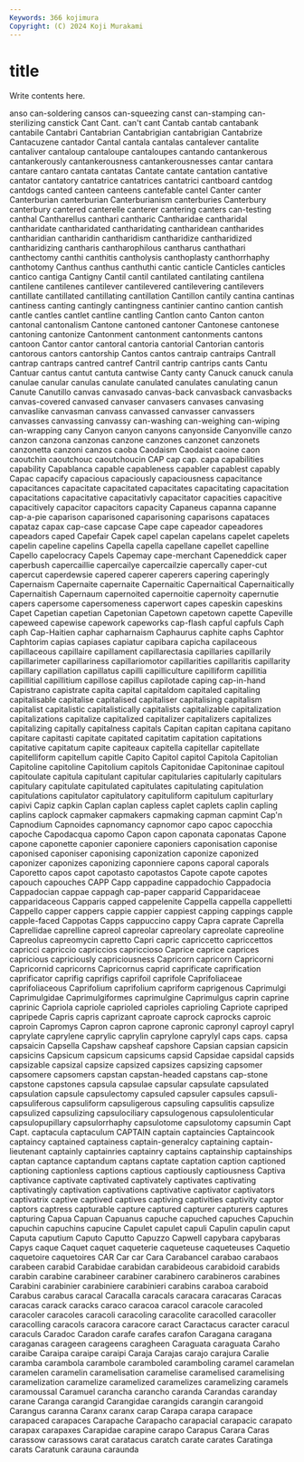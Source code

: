 ```yaml
---
Keywords: 366 kojimura
Copyright: (C) 2024 Koji Murakami
---
```


# title

Write contents here.



anso
can-soldering cansos can-squeezing canst can-stamping can-sterilizing canstick Cant Cant. can't
cant Cantab cantab cantabank cantabile Cantabri Cantabrian Cantabrigian cantabrigian Cantabrize
Cantacuzene cantador Cantal cantala cantalas cantalever cantalite cantaliver cantaloup cantaloupe
cantaloupes cantando cantankerous cantankerously cantankerousness cantankerousnesses cantar cantara cantare cantaro
cantata cantatas Cantate cantate cantation cantative cantator cantatory cantatrice cantatrices
cantatrici cantboard cantdog cantdogs canted canteen canteens cantefable cantel Canter
canter Canterburian canterburian Canterburianism canterburies Canterbury canterbury cantered canterelle canterer
cantering canters can-testing canthal Cantharellus canthari cantharic Cantharidae cantharidal cantharidate
cantharidated cantharidating cantharidean cantharides cantharidian cantharidin cantharidism cantharidize cantharidized cantharidizing
cantharis cantharophilous cantharus canthathari canthectomy canthi canthitis cantholysis canthoplasty canthorrhaphy
canthotomy Canthus canthus canthuthi cantic canticle Canticles canticles cantico cantiga
Cantigny Cantil cantil cantilated cantilating cantilena cantilene cantilenes cantilever cantilevered
cantilevering cantilevers cantillate cantillated cantillating cantillation Cantillon cantily cantina cantinas
cantiness canting cantingly cantingness cantinier cantino cantion cantish cantle cantles
cantlet cantline cantling Cantlon canto Canton canton cantonal cantonalism Cantone
cantoned cantoner Cantonese cantonese cantoning cantonize Cantonment cantonment cantonments cantons
cantoon Cantor cantor cantoral cantoria cantorial Cantorian cantoris cantorous cantors
cantorship Cantos cantos cantraip cantraips Cantrall cantrap cantraps cantred cantref
Cantril cantrip cantrips cants Cantu Cantuar cantus cantut cantuta cantwise
Canty canty Canuck canuck canula canulae canular canulas canulate canulated
canulates canulating canun Canute Canutillo canvas canvasado canvas-back canvasback canvasbacks
canvas-covered canvased canvaser canvasers canvases canvasing canvaslike canvasman canvass canvassed
canvasser canvassers canvasses canvassing canvassy can-washing can-weighing can-wiping can-wrapping cany
Canyon canyon canyons canyonside Canyonville canzo canzon canzona canzonas canzone
canzones canzonet canzonets canzonetta canzoni canzos caoba Caodaism Caodaist caoine
caon caoutchin caoutchouc caoutchoucin CAP cap cap. capa capabilities capability
Capablanca capable capableness capabler capablest capably Capac capacify capacious capaciously
capaciousness capacitance capacitances capacitate capacitated capacitates capacitating capacitation capacitations capacitative
capacitativly capacitator capacities capacitive capacitively capacitor capacitors capacity Capaneus capanna
capanne cap-a-pie caparison caparisoned caparisoning caparisons capataces capataz capax cap-case
capcase Cape cape capeador capeadores capeadors caped Capefair Capek capel
capelan capelans capelet capelets capelin capeline capelins Capella capella capellane
capellet capelline Capello capelocracy Capels Capemay cape-merchant Capeneddick caper caperbush
capercaillie capercailye capercailzie capercally caper-cut capercut caperdewsie capered caperer caperers
capering caperingly Capernaism Capernaite capernaite Capernaitic Capernaitical Capernaitically Capernaitish Capernaum
capernoited capernoitie capernoity capernutie capers capersome capersomeness caperwort capes capeskin
capeskins Capet Capetian capetian Capetonian Capetown capetown capette Capeville capeweed
capewise capework capeworks cap-flash capful capfuls Caph caph Cap-Haitien caphar
capharnaism Caphaurus caphite caphs Caphtor Caphtorim capias capiases capiatur capibara
capicha capilaceous capillaceous capillaire capillament capillarectasia capillaries capillarily capillarimeter capillariness
capillariomotor capillarities capillaritis capillarity capillary capillation capillatus capilli capilliculture capilliform
capillitia capillitial capillitium capillose capillus capilotade caping cap-in-hand Capistrano capistrate
capita capital capitaldom capitaled capitaling capitalisable capitalise capitalised capitaliser capitalising
capitalism capitalist capitalistic capitalistically capitalists capitalizable capitalization capitalizations capitalize capitalized
capitalizer capitalizers capitalizes capitalizing capitally capitalness capitals Capitan capitan capitana
capitano capitare capitasti capitate capitated capitatim capitation capitations capitative capitatum
capite capiteaux capitella capitellar capitellate capitelliform capitellum capitle Capito Capitol
capitol Capitola Capitolian Capitoline capitoline Capitolium capitols Capitonidae Capitoninae capitoul
capitoulate capitula capitulant capitular capitularies capitularly capitulars capitulary capitulate capitulated
capitulates capitulating capitulation capitulations capitulator capitulatory capituliform capitulum capiturlary capivi
Capiz capkin Caplan caplan capless caplet caplets caplin capling caplins
caplock capmaker capmakers capmaking capman capmint Cap'n Capnodium Capnoides capnomancy
capnomor capo capoc capocchia capoche Capodacqua capomo Capon capon caponata
caponatas Capone capone caponette caponier caponiere caponiers caponisation caponise caponised
caponiser caponising caponization caponize caponized caponizer caponizes caponizing caponniere capons
caporal caporals Caporetto capos capot capotasto capotastos Capote capote capotes
capouch capouches CAPP Capp cappadine cappadochio Cappadocia Cappadocian cappae cappagh
cap-paper capparid Capparidaceae capparidaceous Capparis capped cappelenite Cappella cappella cappelletti
Cappello capper cappers cappie cappier cappiest capping cappings capple capple-faced
Cappotas Capps cappuccino cappy Capra caprate Caprella Caprellidae caprelline capreol
capreolar capreolary capreolate capreoline Capreolus capreomycin capretto Capri capric capriccetto
capriccettos capricci capriccio capriccios capriccioso Caprice caprice caprices capricious capriciously
capriciousness Capricorn capricorn Capricorni Capricornid capricorns Capricornus caprid caprificate caprification
caprificator caprifig caprifigs caprifoil caprifole Caprifoliaceae caprifoliaceous Caprifolium caprifolium capriform
caprigenous Caprimulgi Caprimulgidae Caprimulgiformes caprimulgine Caprimulgus caprin caprine caprinic Capriola
capriole caprioled caprioles caprioling Capriote capriped capripede Capris capris caprizant
caproate caprock caprocks caproic caproin Capromys Capron capron caprone capronic
capronyl caproyl capryl caprylate caprylene caprylic caprylin caprylone caprylyl caps
caps. capsa capsaicin Capsella Capshaw capsheaf capshore Capsian capsian capsicin
capsicins Capsicum capsicum capsicums capsid Capsidae capsidal capsids capsizable capsizal
capsize capsized capsizes capsizing capsomer capsomere capsomers capstan capstan-headed capstans
cap-stone capstone capstones capsula capsulae capsular capsulate capsulated capsulation capsule
capsulectomy capsuled capsuler capsules capsuli- capsuliferous capsuliform capsuligerous capsuling capsulitis
capsulize capsulized capsulizing capsulociliary capsulogenous capsulolenticular capsulopupillary capsulorrhaphy capsulotome capsulotomy
capsumin Capt Capt. captacula captaculum CAPTAIN captain captaincies Captaincook captaincy
captained captainess captain-generalcy captaining captain-lieutenant captainly captainries captainry captains captainship
captainships captan captance captandum captans captate captation caption captioned captioning
captionless captions captious captiously captiousness Captiva captivance captivate captivated captivately
captivates captivating captivatingly captivation captivations captivative captivator captivators captivatrix captive
captived captives captiving captivities captivity captor captors captress capturable capture
captured capturer capturers captures capturing Capua Capuan Capuanus capuche capuched
capuches Capuchin capuchin capuchins capucine Capulet capulet capuli Capulin capulin
caput Caputa caputium Caputo Caputto Capuzzo Capwell capybara capybaras Capys
caque Caquet caquet caqueterie caqueteuse caqueteuses Caquetio caquetoire caquetoires CAR
Car car Cara Carabancel carabao carabaos carabeen carabid Carabidae carabidan
carabideous carabidoid carabids carabin carabine carabineer carabiner carabinero carabineros carabines
Carabini carabinier carabiniere carabinieri carabins caraboa caraboid Carabus carabus caracal
Caracalla caracals caracara caracaras Caracas caracas carack caracks caraco caracoa
caracol caracole caracoled caracoler caracoles caracoli caracoling caracolite caracolled caracoller
caracolling caracols caracora caracore caract Caractacus caracter caracul caraculs Caradoc
Caradon carafe carafes carafon Caragana caragana caraganas carageen carageens caragheen
Caraguata caraguata Caraho caraibe Caraipa caraipe caraipi Caraja Carajas carajo
carajura Caralie caramba carambola carambole caramboled caramboling caramel caramelan caramelen
caramelin caramelisation caramelise caramelised caramelising caramelization caramelize caramelized caramelizes caramelizing
caramels caramoussal Caramuel carancha carancho caranda Carandas caranday carane Caranga
carangid Carangidae carangids carangin carangoid Carangus caranna Caranx caranx carap
Carapa carapa carapace carapaced carapaces Carapache Carapacho carapacial carapacic carapato
carapax carapaxes Carapidae carapine carapo Carapus Carara Caras carassow carassows
carat caratacus caratch carate carates Caratinga carats Caratunk carauna caraunda
